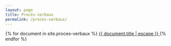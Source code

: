 ```yaml
---
layout: page
title: Procès-verbaux
permalink: /proces-verbaux/
---
```


<div class="list-group posts-list">
  {% for document in site.proces-verbaux %}
  <a class="list-group-item" href="{{ document.url | relative_url }}">
    {{ document.title | escape }}
  </a>
  {% endfor %}
</div>
